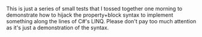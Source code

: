 This is just a series of small tests that I tossed together one morning to demonstrate how to hijack the property+block syntax to implement something along the lines of C#'s LINQ.  Please don't pay too much attention as it's just a demonstration of the syntax.